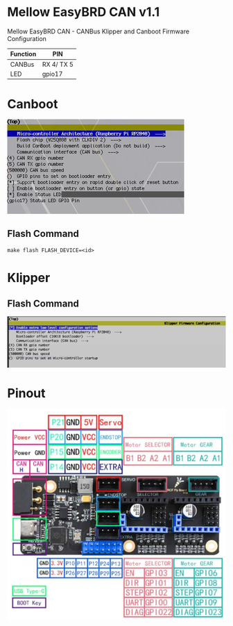 # Mellow EasyBRD CAN v1.1
Mellow EasyBRD CAN - CANBus Klipper and Canboot Firmware Configuration

| Function | PIN |
| --- | --- |
| CANBus | RX 4/ TX 5 |
| LED | gpio17 |

# Canboot

![Mellow EasyBRD Canboot firmware configuration showing led and canbus pins](images/canboot-mellow_easybrd_v1.1.png)

## Flash Command

````
make flash FLASH_DEVICE=<id>
````

# Klipper

## Flash Command

![Mellow EasyBRD CAN v1.1 Klipper](images/klipper-mellow_easybrd_v1.1.png)

# Pinout

![Mellow EasyBRD CAN v1.1 Pinout](images/pinout-mellow_easybrd_v1.1.jpeg)

